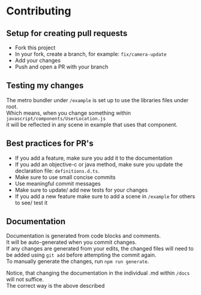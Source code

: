 # Contributing

## Setup for creating pull requests

- Fork this project
- In your fork, create a branch, for example: `fix/camera-update`
- Add your changes
- Push and open a PR with your branch

## Testing my changes

The metro bundler under `/example` is set up to use the libraries files under root.  
Which means, when you change something within `javascript/components/UserLocation.js`  
it will be reflected in any scene in example that uses that component.

## Best practices for PR's

- If you add a feature, make sure you add it to the documentation
- If you add an objective-c or java method, make sure you update the declaration file: `definitions.d.ts`.
- Make sure to use small concise commits
- Use meaningful commit messages
- Make sure to update/ add new tests for your changes
- If you add a new feature make sure to add a scene in `/example` for others to see/ test it

## Documentation

Documentation is generated from code blocks and comments.  
It will be auto-generated when you commit changes.  
If any changes are generated from your edits, the changed files will need to be added using `git add` before attempting the commit again.  
To manually generate the changes, run `npm run generate`.

Notice, that changing the documentation in the individual <COMPONENT>.md within `/docs` will not suffice.  
The correct way is the above described
